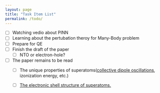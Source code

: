 ```yaml
---
layout: page
title: "Task Item List"
permalink: /todo/
---
```


- [ ] Watching vedio about PINN
- [ ] Learning about the pertubation theroy for Many-Body problem
- [ ] Prepare for QE
- [ ] Finish the draft of the paper
    - [ ] NTO or electron-hole?

- [ ] The paper remains to be read
    - [ ] The unique properties of superatoms([collective dipole oscillations](https://link.aps.org/doi/10.1103/PhysRevLett.59.1805), izonization energy, etc.) 

    - [ ] [The electronic shell structure of superatoms.](10.1103/PhysRevLett.65.748)